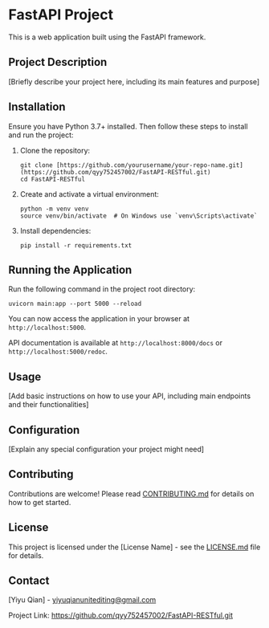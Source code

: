 # FastAPI Project

This is a web application built using the FastAPI framework.

## Project Description

[Briefly describe your project here, including its main features and purpose]

## Installation

Ensure you have Python 3.7+ installed. Then follow these steps to install and run the project:

1. Clone the repository:
   ```
   git clone [https://github.com/yourusername/your-repo-name.git](https://github.com/qyy752457002/FastAPI-RESTful.git)
   cd FastAPI-RESTful
   ```

2. Create and activate a virtual environment:
   ```
   python -m venv venv
   source venv/bin/activate  # On Windows use `venv\Scripts\activate`
   ```

3. Install dependencies:
   ```
   pip install -r requirements.txt
   ```

## Running the Application

Run the following command in the project root directory:

```
uvicorn main:app --port 5000 --reload
```

You can now access the application in your browser at `http://localhost:5000`.

API documentation is available at `http://localhost:8000/docs` or `http://localhost:5000/redoc`.

## Usage

[Add basic instructions on how to use your API, including main endpoints and their functionalities]

## Configuration

[Explain any special configuration your project might need]

## Contributing

Contributions are welcome! Please read [CONTRIBUTING.md](CONTRIBUTING.md) for details on how to get started.

## License

This project is licensed under the [License Name] - see the [LICENSE.md](LICENSE.md) file for details.

## Contact

[Yiyu Qian] - yiyuqianunitediting@gmail.com

Project Link: https://github.com/qyy752457002/FastAPI-RESTful.git
